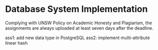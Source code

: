 # Database System Implementation

Complying with UNSW Policy on Academic Honesty and Plagiarism, the assignments are always uploaded at least seven days after the deadline.

ass1: add new data type in PostgreSQL
ass2: implement multi-attribute linear hash
